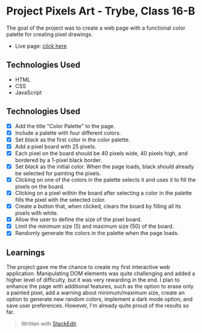 
# Project Pixels Art - Trybe, Class 16-B

The goal of the project was to create a web page with a functional color palette for creating pixel drawings.

- Live page: [click here](https://project-pixels-art-julianesilvac75.vercel.app/)

## Technologies Used

- HTML
- CSS
- JavaScript

## Technologies Used
- [x] Add the title "Color Palette" to the page.
- [x] Include a palette with four different colors.
- [x] Set *black* as the first color in the color palette.
- [x] Add a pixel board with 25 pixels.
- [x] Each pixel on the board should be 40 pixels wide, 40 pixels high, and bordered by a 1-pixel black border.
- [x] Set *black* as the initial color. When the page loads, black should already be selected for painting the pixels.
- [x] Clicking on one of the colors in the palette selects it and uses it to fill the pixels on the board.
- [x] Clicking on a pixel within the board after selecting a color in the palette fills the pixel with the selected color.
- [x] Create a button that, when clicked, clears the board by filling all its pixels with white.
- [x] Allow the user to define the size of the pixel board.
- [x] Limit the minimum size (5) and maximum size (50) of the board.
- [x] Randomly generate the colors in the palette when the page loads.

## Learnings

The project gave me the chance to create my first interactive web application. Manipulating DOM elements was quite challenging and added a higher level of difficulty, but it was very rewarding in the end. I plan to enhance the page with additional features, such as the option to erase only a painted pixel, add a warning about minimum/maximum size, create an option to generate new random colors, implement a dark mode option, and save user preferences. However, I'm already quite proud of the results so far.


>Written with [StackEdit](https://stackedit.io/).
